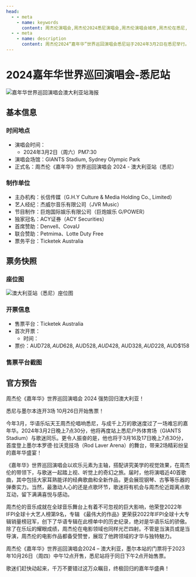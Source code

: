 ```yaml
---
head:
  - - meta
    - name: keywords
      content: 周杰伦演唱会,周杰伦2024悉尼演唱会,周杰伦演唱会城市,周杰伦在悉尼, 嘉年华演唱会悉尼制作团队名单, 2025悉尼演唱会
  - - meta
    - name: description
      content: 周杰伦2024“嘉年华”世界巡回演唱会悉尼站于2024年3月2日在悉尼举行。了解演出时间、票务信息、主办方详情及官方最新公告。
---
```


# 2024嘉年华世界巡回演唱会-悉尼站

![嘉年华世界巡回演唱会澳大利亚站海报](//public.jaychou.wiki/show/concert/2019carnival/2024Australia/Poster-1.jpg/yss+sy "嘉年华世界巡回演唱会-澳大利亚站官方海报" )


## 基本信息

### 时间地点
- 演唱会时间：
    - 2024年3月2日（周六）PM7:30
- 演唱会场馆：GIANTS Stadium, Sydney Olympic Park
- 正式名：周杰伦《嘉年华》世界巡回演唱会 2024 - 澳大利亚站（悉尼）

### 制作单位
- 主办机构：长信传媒（G.H.Y Culture & Media Holding Co., Limited） 
- 艺人经纪：杰威尔音乐有限公司（JVR Music）
- 节目制作：巨炮国际娱乐有限公司（巨炮娱乐 G/POWER）
- 独家冠名：ACY证券（ACY Securities）
- 首席赞助：Denvell、CovaU
- 联合赞助：Petmima、Lotte Duty Free
- 票务平台：Ticketek Australia


## 票务快照
### 座位图
![澳大利亚站（悉尼）座位图](https://public.jaychou.wiki/show/concert/2019carnival/2024Australia/座位图-悉尼.jpg/yss+sy "澳大利亚站（悉尼）座位分布图")

### 开票信息
- 售票平台：Ticketek Australia
- 首次开票：
    - 时间：
- 票价：AUD$728, AUD$628, AUD$528, AUD$428, AUD$328, AUD$228, AUD$158

### 售票平台截图


## 官方预告
周杰伦《嘉年华》世界巡回演唱会 2024 强势回归澳大利亚！

悉尼与墨尔本连开3场     10月26日开始售票！

今年3月，华语乐坛天王周杰伦唱响悉尼，与成千上万的歌迷度过了一场难忘的嘉年华。2024年3月2日晚上7点30分，他将再度站上悉尼户外体育场（GIANTS Stadium）与歌迷同乐。更令人振奋的是，他也将于3月16及17日晚上7点30分，首度登上墨尔本罗德·拉沃竞技场（Rod Laver Arena）的舞台，带来2场精彩纷呈的嘉年华盛宴！

 

《嘉年华》世界巡回演唱会以欢乐元素为主轴，搭配讲究美学的视觉效果，在周杰伦的带领下，与歌迷一起踏上视、听觉上的奇幻之旅。届时，他将演唱近40首歌曲，其中包括大家耳熟能详的经典歌曲和全新作品，更会展现钢琴、古筝等乐器的弹奏实力。当然，最激动人心的还是点歌环节，歌迷将有机会与周杰伦近距离点歌互动，留下满满喜悦与感动。

 

周杰伦的音乐成就在全球音乐舞台上有着不可忽视的巨大影响，他荣登2022年IFPI全球十大艺人榜第9名，专辑 《最伟大的作品》更荣获2022年IFPI全球十大专辑销量榜冠军，创下了华语专辑在此榜单中的历史纪录，绝对是华语乐坛的骄傲。除了在乐坛的耀眼成绩，周杰伦在电影领域也同样光芒四射。不管是当演员或是当导演，周杰伦的电影作品都备受赞誉，展现了他跨领域的才华与独特魅力。

 
周杰伦《嘉年华》世界巡回演唱会2024 – 澳大利亚，墨尔本站的门票将于2023年10月26日（周四）中午12点开售，悉尼站将于同日下午2点开始售票。

歌迷们赶快动起来，千万不要错过这万众瞩目，终极回归的嘉年华盛典！




